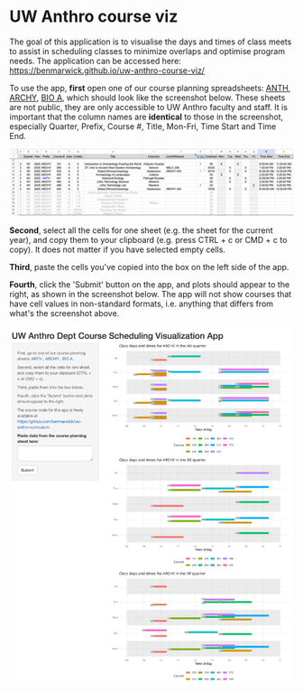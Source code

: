 # UW Anthro course viz

The goal of this application is to visualise the days and times of class meets to assist in scheduling classes to minimize overlaps and optimise program needs. The application can be accessed here: <https://benmarwick.github.io/uw-anthro-course-viz/>

To use the app, **first** open one of our course planning spreadsheets: [ANTH](https://docs.google.com/spreadsheets/d/1LEg20-MM1noo5Kq6W4MYFe4IUObB5ZveDj8uGZ75fPE/edit?gid=925449122#gid=925449122), [ARCHY](https://docs.google.com/spreadsheets/d/1qu6Dl1ua2dLnkeR-j3ek1OJWAEVATlIdSJzjpH8CoAQ/edit?gid=1500143646#gid=1500143646), [BIO A](https://docs.google.com/spreadsheets/d/15UlwHFfsHngtT5VXnyLs6EinHqBtWuyOphy5ZaHLmXo/edit?gid=509696154#gid=509696154), which should look like the screenshot below. These sheets are not public, they are only accessible to UW Anthro faculty and staff. It is important that the column names are **identical** to those in the screenshot, especially Quarter, Prefix, Course #, Title, Mon-Fri, Time Start and Time End.

![](screenshot2.png)

**Second**, select all the cells for one sheet (e.g. the sheet for the current year), and copy them to your clipboard (e.g. press CTRL + c or CMD + c to copy). It does not matter if you have selected empty cells.

**Third**, paste the cells you've copied into the box on the left side of the app.

**Fourth**, click the 'Submit' button on the app, and plots should appear to the right, as shown in the screenshot below. The app will not show courses that have cell values in non-standard formats, i.e. anything that differs from what's the screenshot above.

![](screenshot1.png)
